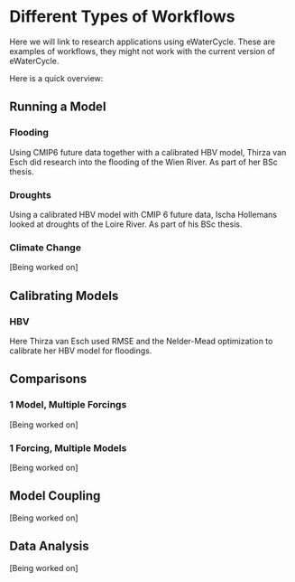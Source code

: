 # Different Types of Workflows

Here we will link to research applications using eWaterCycle.
These are examples of workflows, they might not work with the current version of eWaterCycle.

Here is a quick overview:

## Running a Model

### Flooding

Using CMIP6 future data together with a calibrated HBV model, Thirza van Esch did research into the flooding of the Wien River.
As part of her BSc thesis.

### Droughts

Using a calibrated HBV model with CMIP 6 future data, Ischa Hollemans looked at droughts of the Loire River.
As part of his BSc thesis.

### Climate Change

[Being worked on]

## Calibrating Models

### HBV

Here Thirza van Esch used RMSE and the Nelder-Mead optimization to calibrate her HBV model for floodings.

## Comparisons

### 1 Model, Multiple Forcings

[Being worked on]

### 1 Forcing, Multiple Models

[Being worked on]

## Model Coupling

[Being worked on]

## Data Analysis

[Being worked on]



